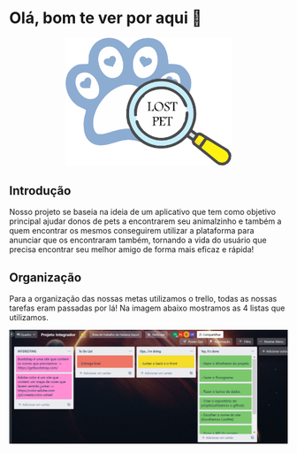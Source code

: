 # Olá, bom te ver por aqui 👋
<div align="center">
<img src="/profile/logo.png" width="300">
</div>

## Introdução
  <font> Nosso projeto se baseia na ideia de um aplicativo que tem como objetivo principal ajudar donos de pets a encontrarem seu animalzinho e também a quem encontrar os mesmos conseguirem utilizar a plataforma para anunciar que os encontraram também, tornando a vida do usuário que precisa encontrar seu melhor amigo de forma mais eficaz e rápida!</font>
  
## Organização
  <font>Para a organização das nossas metas utilizamos o trello, todas as nossas tarefas eram passadas por lá! Na imagem abaixo mostramos as 4 listas que utilizamos. </font>
  <div align="center">
  <img src="/profile/Trello.png" width="700">
  </div>

<!--

**Here are some ideas to get you started:**

🙋‍♀️ A short introduction - what is your organization all about?
🌈 Contribution guidelines - how can the community get involved?
👩‍💻 Useful resources - where can the community find your docs? Is there anything else the community should know?
🍿 Fun facts - what does your team eat for breakfast?
🧙 Remember, you can do mighty things with the power of [Markdown](https://docs.github.com/github/writing-on-github/getting-started-with-writing-and-formatting-on-github/basic-writing-and-formatting-syntax)
-->

